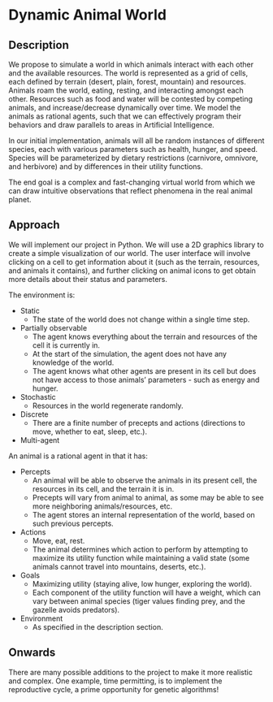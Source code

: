 # Dynamic Animal World

## Description
We propose to simulate a world in which animals interact with each other and the available resources. The world is represented as a grid of cells, each defined by terrain (desert, plain, forest, mountain) and resources. Animals roam the world, eating, resting, and interacting amongst each other. Resources such as food and water will be contested by competing animals, and increase/decrease dynamically over time. We model the animals as rational agents, such that we can effectively program their behaviors and draw parallels to areas in Artificial Intelligence.

In our initial implementation, animals will all be random instances of different species, each with various parameters such as health, hunger, and speed. Species will be parameterized by dietary restrictions (carnivore, omnivore, and herbivore) and by differences in their utility functions.

The end goal is a complex and fast-changing virtual world from which we can draw intuitive observations that reflect phenomena in the real animal planet.

## Approach
We will implement our project in Python. We will use a 2D graphics library to create a simple visualization of our world. The user interface will involve clicking on a cell to get information about it (such as the terrain, resources, and animals it contains), and further clicking on animal icons to get obtain more details about their status and parameters.

The environment is:
- Static
  - The state of the world does not change within a single time step.
- Partially observable
  - The agent knows everything about the terrain and resources of the cell it is currently in.
  - At the start of the simulation, the agent does not have any knowledge of the world.
  - The agent knows what other agents are present in its cell but does not have access to those animals’ parameters - such as energy and hunger.
- Stochastic
  - Resources in the world regenerate randomly.
- Discrete
  - There are a finite number of precepts and actions (directions to move, whether to eat, sleep, etc.).
- Multi-agent

An animal is a rational agent in that it has:
- Percepts
  - An animal will be able to observe the animals in its present cell, the resources in its cell, and the terrain it is in.
  - Precepts will vary from animal to animal, as some may be able to see more neighboring animals/resources, etc.
  - The agent stores an internal representation of the world, based on such previous percepts.
- Actions
  - Move, eat, rest.
  - The animal determines which action to perform by attempting to maximize its utility function while maintaining a valid state (some animals cannot travel into mountains, deserts, etc.).
- Goals
  - Maximizing utility (staying alive, low hunger, exploring the world).
  - Each component of the utility function will have a weight, which can vary between animal species (tiger values finding prey, and the gazelle avoids predators).
- Environment
  - As specified in the description section.

## Onwards
There are many possible additions to the project to make it more realistic and complex. One example, time permitting, is to implement the reproductive cycle, a prime opportunity for genetic algorithms!
